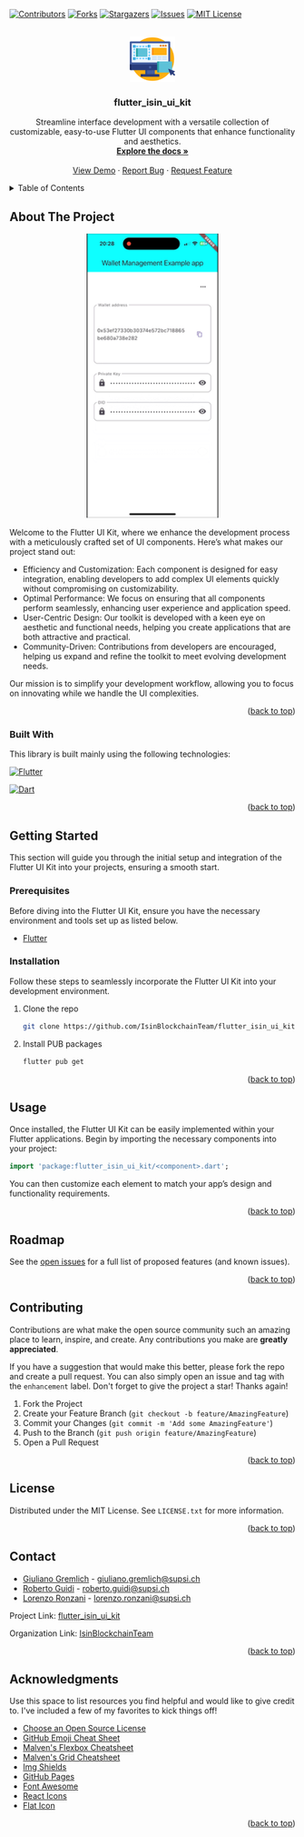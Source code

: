 <!-- Improved compatibility of back to top link: See: https://github.com/othneildrew/Best-README-Template/pull/73 -->
<a name="readme-top"></a>
<!--
*** Thanks for checking out the Best-README-Template. If you have a suggestion
*** that would make this better, please fork the repo and create a pull request
*** or simply open an issue with the tag "enhancement".
*** Don't forget to give the project a star!
*** Thanks again! Now go create something AMAZING! :D
-->



<!-- PROJECT SHIELDS -->
<!--
*** I'm using markdown "reference style" links for readability.
*** Reference links are enclosed in brackets [ ] instead of parentheses ( ).
*** See the bottom of this document for the declaration of the reference variables
*** for contributors-url, forks-url, etc. This is an optional, concise syntax you may use.
*** https://www.markdownguide.org/basic-syntax/#reference-style-links
-->
[![Contributors][contributors-shield]][contributors-url]
[![Forks][forks-shield]][forks-url]
[![Stargazers][stars-shield]][stars-url]
[![Issues][issues-shield]][issues-url]
[![MIT License][license-shield]][license-url]



<!-- PROJECT LOGO -->
<br />
<div align="center">
  <a href="https://github.com/IsinBlockchainTeam/flutter_isin_ui_kit">
    <img src="images/logo.png" alt="Logo" width="80" height="80">
  </a>

<h3 align="center">flutter_isin_ui_kit</h3>

  <p align="center">
    Streamline interface development with a versatile collection of customizable, easy-to-use Flutter UI components that enhance functionality and aesthetics.
    <br />
    <a href="https://github.com/IsinBlockchainTeam/flutter_isin_ui_kit"><strong>Explore the docs »</strong></a>
    <br />
    <br />
    <a href="https://github.com/IsinBlockchainTeam/flutter_isin_ui_kit">View Demo</a>
    ·
    <a href="https://github.com/IsinBlockchainTeam/flutter_isin_ui_kit/issues/new?labels=bug&template=bug-report---.md">Report Bug</a>
    ·
    <a href="https://github.com/IsinBlockchainTeam/flutter_isin_ui_kit/issues/new?labels=enhancement&template=feature-request---.md">Request Feature</a>
  </p>
</div>



<!-- TABLE OF CONTENTS -->
<details>
  <summary>Table of Contents</summary>
  <ol>
    <li>
      <a href="#about-the-project">About The Project</a>
      <ul>
        <li><a href="#built-with">Built With</a></li>
      </ul>
    </li>
    <li>
      <a href="#getting-started">Getting Started</a>
      <ul>
        <li><a href="#prerequisites">Prerequisites</a></li>
        <li><a href="#installation">Installation</a></li>
      </ul>
    </li>
    <li><a href="#usage">Usage</a></li>
    <li><a href="#roadmap">Roadmap</a></li>
    <li><a href="#contributing">Contributing</a></li>
    <li><a href="#license">License</a></li>
    <li><a href="#contact">Contact</a></li>
    <li><a href="#acknowledgments">Acknowledgments</a></li>
  </ol>
</details>



<!-- ABOUT THE PROJECT -->
## About The Project

<p align="center">
  <img src="https://raw.githubusercontent.com/IsinBlockchainTeam/flutter_isin_ui_kit/main/images/flutter_isin_ui_kit_demo.gif" alt="animated" height="500"/>
</p>
<!-- [![Product Name Screen Shot][product-screenshot]](https://github.com/IsinBlockchainTeam/flutter_isin_ui_kit) -->

Welcome to the Flutter UI Kit, where we enhance the development process with a meticulously crafted set of UI components. Here’s what makes our project stand out:

* Efficiency and Customization: Each component is designed for easy integration, enabling developers to add complex UI elements quickly without compromising on customizability.
* Optimal Performance: We focus on ensuring that all components perform seamlessly, enhancing user experience and application speed.
* User-Centric Design: Our toolkit is developed with a keen eye on aesthetic and functional needs, helping you create applications that are both attractive and practical.
* Community-Driven: Contributions from developers are encouraged, helping us expand and refine the toolkit to meet evolving development needs.

Our mission is to simplify your development workflow, allowing you to focus on innovating while we handle the UI complexities.

<p align="right">(<a href="#readme-top">back to top</a>)</p>



### Built With

This library is built mainly using the following technologies:

[![Flutter][Flutter]][Flutter-url] 

[![Dart][Dart]][Dart-url]

<p align="right">(<a href="#readme-top">back to top</a>)</p>



<!-- GETTING STARTED -->
## Getting Started

This section will guide you through the initial setup and integration of the Flutter UI Kit into your projects, ensuring a smooth start.

### Prerequisites

Before diving into the Flutter UI Kit, ensure you have the necessary environment and tools set up as listed below.
* [Flutter][Flutter-installation-url]
  

### Installation

Follow these steps to seamlessly incorporate the Flutter UI Kit into your development environment.

1. Clone the repo
   ```sh
   git clone https://github.com/IsinBlockchainTeam/flutter_isin_ui_kit.git
   ```
2. Install PUB packages
   ```sh
   flutter pub get
   ```

<p align="right">(<a href="#readme-top">back to top</a>)</p>



<!-- USAGE EXAMPLES -->
## Usage

Once installed, the Flutter UI Kit can be easily implemented within your Flutter applications. Begin by importing the necessary components into your project:

```dart
import 'package:flutter_isin_ui_kit/<component>.dart';
```

You can then customize each element to match your app’s design and functionality requirements.

<p align="right">(<a href="#readme-top">back to top</a>)</p>



<!-- ROADMAP -->
## Roadmap

See the [open issues](https://github.com/IsinBlockchainTeam/flutter_isin_ui_kit/issues) for a full list of proposed features (and known issues).

<p align="right">(<a href="#readme-top">back to top</a>)</p>



<!-- CONTRIBUTING -->
## Contributing

Contributions are what make the open source community such an amazing place to learn, inspire, and create. Any contributions you make are **greatly appreciated**.

If you have a suggestion that would make this better, please fork the repo and create a pull request. You can also simply open an issue and tag with the ```enhancement``` label.
Don't forget to give the project a star! Thanks again!

1. Fork the Project
2. Create your Feature Branch (`git checkout -b feature/AmazingFeature`)
3. Commit your Changes (`git commit -m 'Add some AmazingFeature'`)
4. Push to the Branch (`git push origin feature/AmazingFeature`)
5. Open a Pull Request

<p align="right">(<a href="#readme-top">back to top</a>)</p>



<!-- LICENSE -->
## License

Distributed under the MIT License. See `LICENSE.txt` for more information.

<p align="right">(<a href="#readme-top">back to top</a>)</p>



<!-- CONTACT -->
## Contact

* [Giuliano Gremlich](https://www.linkedin.com/in/giuliano-gremlich-265018153/) - giuliano.gremlich@supsi.ch
* [Roberto Guidi](https://www.linkedin.com/in/rguidi/) - roberto.guidi@supsi.ch
* [Lorenzo Ronzani](https://www.linkedin.com/in/lorenzo-ronzani-658311186/) - lorenzo.ronzani@supsi.ch

Project Link: [flutter_isin_ui_kit](https://github.com/IsinBlockchainTeam/flutter_isin_ui_kit)


Organization Link: [IsinBlockchainTeam](https://github.com/IsinBlockchainTeam)

<p align="right">(<a href="#readme-top">back to top</a>)</p>



<!-- ACKNOWLEDGMENTS -->
## Acknowledgments

Use this space to list resources you find helpful and would like to give credit to. I've included a few of my favorites to kick things off!

* [Choose an Open Source License](https://choosealicense.com)
* [GitHub Emoji Cheat Sheet](https://www.webpagefx.com/tools/emoji-cheat-sheet)
* [Malven's Flexbox Cheatsheet](https://flexbox.malven.co/)
* [Malven's Grid Cheatsheet](https://grid.malven.co/)
* [Img Shields](https://shields.io)
* [GitHub Pages](https://pages.github.com)
* [Font Awesome](https://fontawesome.com)
* [React Icons](https://react-icons.github.io/react-icons/search)
* [Flat Icon](https://www.flaticon.com/free-icons/design)

<p align="right">(<a href="#readme-top">back to top</a>)</p>



<!-- MARKDOWN LINKS & IMAGES -->
<!-- https://www.markdownguide.org/basic-syntax/#reference-style-links -->
[contributors-shield]: https://img.shields.io/github/contributors/IsinBlockchainTeam/flutter_isin_ui_kit.svg?style=for-the-badge
[contributors-url]: https://github.com/IsinBlockchainTeam/flutter_isin_ui_kit/graphs/contributors
[forks-shield]: https://img.shields.io/github/forks/IsinBlockchainTeam/flutter_isin_ui_kit.svg?style=for-the-badge
[forks-url]: https://github.com/IsinBlockchainTeam/flutter_isin_ui_kit/network/members
[stars-shield]: https://img.shields.io/github/stars/IsinBlockchainTeam/flutter_isin_ui_kit.svg?style=for-the-badge
[stars-url]: https://github.com/IsinBlockchainTeam/flutter_isin_ui_kit/stargazers
[issues-shield]: https://img.shields.io/github/issues/IsinBlockchainTeam/flutter_isin_ui_kit.svg?style=for-the-badge
[issues-url]: https://github.com/IsinBlockchainTeam/flutter_isin_ui_kit/issues
[license-shield]: https://img.shields.io/github/license/IsinBlockchainTeam/flutter_isin_ui_kit.svg?style=for-the-badge
[license-url]: https://github.com/IsinBlockchainTeam/flutter_isin_ui_kit/blob/master/LICENSE
[product-screenshot]: images/flutter_isin_ui_kit_demo.gif
[Dart]: https://img.shields.io/badge/Dart-0175C2?style=for-the-badge&logo=dart&logoColor=white
[Dart-url]: https://dart.dev/
[Flutter]: https://img.shields.io/badge/Flutter-02569B?style=for-the-badge&logo=flutter&logoColor=white
[Flutter-url]: https://flutter.dev/
[Next.js]: https://img.shields.io/badge/next.js-000000?style=for-the-badge&logo=nextdotjs&logoColor=white
[Next-url]: https://nextjs.org/
[React.js]: https://img.shields.io/badge/React-20232A?style=for-the-badge&logo=react&logoColor=61DAFB
[React-url]: https://reactjs.org/
[Vue.js]: https://img.shields.io/badge/Vue.js-35495E?style=for-the-badge&logo=vuedotjs&logoColor=4FC08D
[Vue-url]: https://vuejs.org/
[Angular.io]: https://img.shields.io/badge/Angular-DD0031?style=for-the-badge&logo=angular&logoColor=white
[Angular-url]: https://angular.io/
[Svelte.dev]: https://img.shields.io/badge/Svelte-4A4A55?style=for-the-badge&logo=svelte&logoColor=FF3E00
[Svelte-url]: https://svelte.dev/
[Laravel.com]: https://img.shields.io/badge/Laravel-FF2D20?style=for-the-badge&logo=laravel&logoColor=white
[Laravel-url]: https://laravel.com
[Bootstrap.com]: https://img.shields.io/badge/Bootstrap-563D7C?style=for-the-badge&logo=bootstrap&logoColor=white
[Bootstrap-url]: https://getbootstrap.com
[JQuery.com]: https://img.shields.io/badge/jQuery-0769AD?style=for-the-badge&logo=jquery&logoColor=white
[JQuery-url]: https://jquery.com
[Flutter-installation-url]: https://docs.flutter.dev/get-started/install
